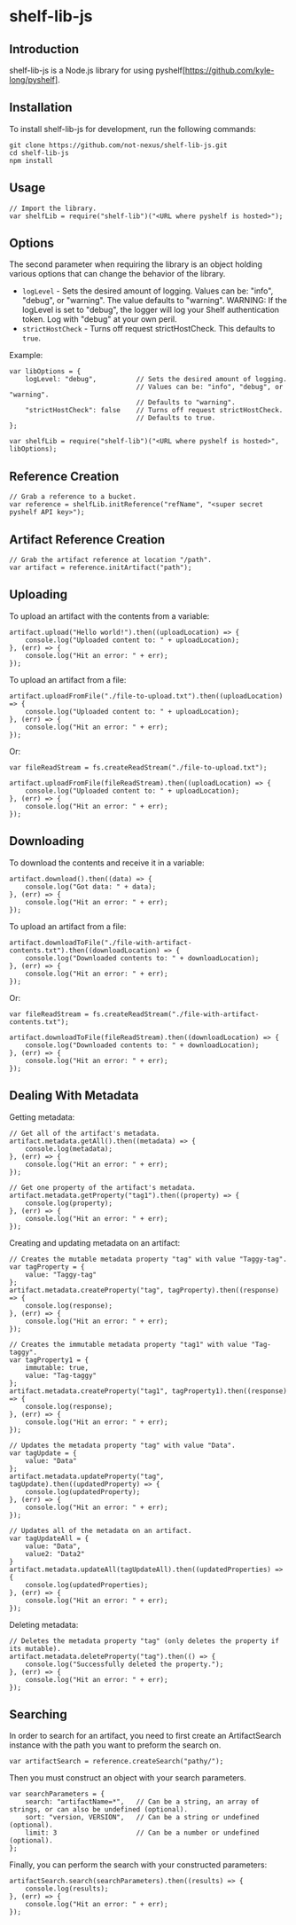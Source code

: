 shelf-lib-js
============


Introduction
------------

shelf-lib-js is a Node.js library for using pyshelf[https://github.com/kyle-long/pyshelf].


Installation
------------

To install shelf-lib-js for development, run the following commands:

    git clone https://github.com/not-nexus/shelf-lib-js.git
    cd shelf-lib-js
    npm install


Usage
-----

    // Import the library.
    var shelfLib = require("shelf-lib")("<URL where pyshelf is hosted>");


Options
-----------

The second parameter when requiring the library is an object holding various options that can change the behavior of the library.

* `logLevel` - Sets the desired amount of logging. Values can be: "info", "debug", or "warning". The value defaults to "warning". WARNING: If the logLevel is set to "debug", the logger will log your Shelf authentication token. Log with "debug" at your own peril.
* `strictHostCheck` - Turns off request strictHostCheck. This defaults to `true`.

Example:

    var libOptions = {
        logLevel: "debug",          // Sets the desired amount of logging.
                                    // Values can be: "info", "debug", or "warning".
                                    // Defaults to "warning".
        "strictHostCheck": false    // Turns off request strictHostCheck.
                                    // Defaults to true.
    };

    var shelfLib = require("shelf-lib")("<URL where pyshelf is hosted>", libOptions);


Reference Creation
------------------

    // Grab a reference to a bucket.
    var reference = shelfLib.initReference("refName", "<super secret pyshelf API key>");


Artifact Reference Creation
---------------------------

    // Grab the artifact reference at location "/path".
    var artifact = reference.initArtifact("path");


Uploading
---------

To upload an artifact with the contents from a variable:

    artifact.upload("Hello world!").then((uploadLocation) => {
        console.log("Uploaded content to: " + uploadLocation);
    }, (err) => {
        console.log("Hit an error: " + err);
    });

To upload an artifact from a file:

    artifact.uploadFromFile("./file-to-upload.txt").then((uploadLocation) => {
        console.log("Uploaded content to: " + uploadLocation);
    }, (err) => {
        console.log("Hit an error: " + err);
    });

Or:

    var fileReadStream = fs.createReadStream("./file-to-upload.txt");

    artifact.uploadFromFile(fileReadStream).then((uploadLocation) => {
        console.log("Uploaded content to: " + uploadLocation);
    }, (err) => {
        console.log("Hit an error: " + err);
    });


Downloading
-----------

To download the contents and receive it in a variable:

    artifact.download().then((data) => {
        console.log("Got data: " + data);
    }, (err) => {
        console.log("Hit an error: " + err);
    });

To upload an artifact from a file:

    artifact.downloadToFile("./file-with-artifact-contents.txt").then((downloadLocation) => {
        console.log("Downloaded contents to: " + downloadLocation);
    }, (err) => {
        console.log("Hit an error: " + err);
    });

Or:

    var fileReadStream = fs.createReadStream("./file-with-artifact-contents.txt");

    artifact.downloadToFile(fileReadStream).then((downloadLocation) => {
        console.log("Downloaded contents to: " + downloadLocation);
    }, (err) => {
        console.log("Hit an error: " + err);
    });


Dealing With Metadata
---------------------

Getting metadata:

    // Get all of the artifact's metadata.
    artifact.metadata.getAll().then((metadata) => {
        console.log(metadata);
    }, (err) => {
        console.log("Hit an error: " + err);
    });

    // Get one property of the artifact's metadata.
    artifact.metadata.getProperty("tag1").then((property) => {
        console.log(property);
    }, (err) => {
        console.log("Hit an error: " + err);
    });

Creating and updating metadata on an artifact:

    // Creates the mutable metadata property "tag" with value "Taggy-tag".
    var tagProperty = {
        value: "Taggy-tag"
    };
    artifact.metadata.createProperty("tag", tagProperty).then((response) => {
        console.log(response);
    }, (err) => {
        console.log("Hit an error: " + err);
    });

    // Creates the immutable metadata property "tag1" with value "Tag-taggy".
    var tagProperty1 = {
        immutable: true,
        value: "Tag-taggy"
    };
    artifact.metadata.createProperty("tag1", tagProperty1).then((response) => {
        console.log(response);
    }, (err) => {
        console.log("Hit an error: " + err);
    });

    // Updates the metadata property "tag" with value "Data".
    var tagUpdate = {
        value: "Data"
    };
    artifact.metadata.updateProperty("tag", tagUpdate).then((updatedProperty) => {
        console.log(updatedProperty);
    }, (err) => {
        console.log("Hit an error: " + err);
    });

    // Updates all of the metadata on an artifact.
    var tagUpdateAll = {
        value: "Data",
        value2: "Data2"
    }
    artifact.metadata.updateAll(tagUpdateAll).then((updatedProperties) => {
        console.log(updatedProperties);
    }, (err) => {
        console.log("Hit an error: " + err);
    });

Deleting metadata:

    // Deletes the metadata property "tag" (only deletes the property if its mutable).
    artifact.metadata.deleteProperty("tag").then(() => {
        console.log("Successfully deleted the property.");
    }, (err) => {
        console.log("Hit an error: " + err);
    });


Searching
---------

In order to search for an artifact, you need to first create an ArtifactSearch instance with the path you want to preform the search on.

    var artifactSearch = reference.createSearch("pathy/");

Then you must construct an object with your search parameters.

    var searchParameters = {
        search: "artifactName=*",   // Can be a string, an array of strings, or can also be undefined (optional).
        sort: "version, VERSION",   // Can be a string or undefined (optional).
        limit: 3                    // Can be a number or undefined (optional).
    };

Finally, you can perform the search with your constructed parameters:

    artifactSearch.search(searchParameters).then((results) => {
        console.log(results);
    }, (err) => {
        console.log("Hit an error: " + err);
    });
